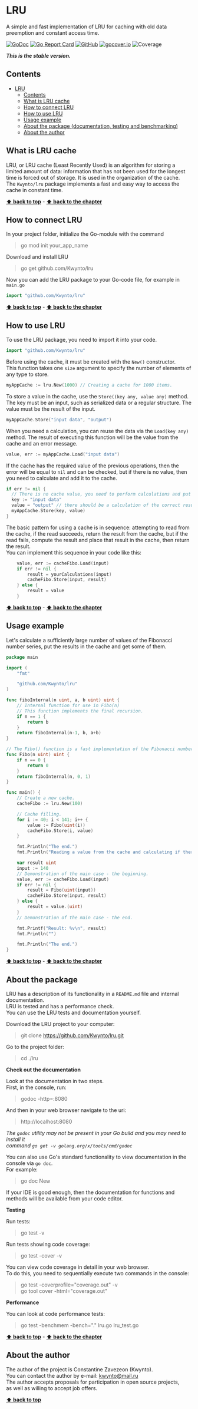 # LRU
A simple and fast implementation of LRU for caching with old data preemption and constant access time.

[![GoDoc](https://godoc.org/github.com/Kwynto/lru?status.svg)](https://godoc.org/github.com/Kwynto/lru)
[![Go Report Card](https://goreportcard.com/badge/github.com/Kwynto/lru)](https://goreportcard.com/report/github.com/Kwynto/lru)
[![GitHub](https://img.shields.io/github/license/Kwynto/lru)](https://github.com/Kwynto/lru/blob/master/LICENSE)
[![gocover.io](https://gocover.io/_badge/github.com/Kwynto/lru)](https://gocover.io/github.com/Kwynto/lru)
![Coverage](https://img.shields.io/badge/Coverage-100.0%25-brightgreen)

**_This is the stable version._**

## Contents

- [LRU](#lru)
  - [Contents](#contents)
  - [What is LRU cache](#what-is-lru-cache)
  - [How to connect LRU](#how-to-connect-lru)
  - [How to use LRU](#how-to-use-lru)
  - [Usage example](#usage-example)
  - [About the package  (documentation, testing and benchmarking)](#about-the-package)
  - [About the author](#about-the-author)


## What is LRU cache
LRU, or LRU cache (Least Recently Used) is an algorithm for storing a limited amount of data: information that has not been used for the longest time is forced out of storage. It is used in the organization of the cache.  
The `Kwynto/lru` package implements a fast and easy way to access the cache in constant time.

**[⬆ back to top](#lru)** - **[⬆ back to the chapter](#what-is-lru-cache)**

## How to connect LRU
In your project folder, initialize the Go-module with the command
> go mod init your_app_name

Download and install LRU
> go get github.com/Kwynto/lru

Now you can add the LRU package to your Go-code file, for example in `main.go`
```go
import "github.com/Kwynto/lru"
```

**[⬆ back to top](#lru)** - **[⬆ back to the chapter](#how-to-connect-lru)**

## How to use LRU
To use the LRU package, you need to import it into your code.
```go
import "github.com/Kwynto/lru"
```

Before using the cache, it must be created with the `New()` constructor.  
This function takes one `size` argument to specify the number of elements of any type to store.
```go
myAppCache := lru.New(1000) // Creating a cache for 1000 items.
```

To store a value in the cache, use the `Store((key any, value any)` method. The key must be an input, such as serialized data or a regular structure. The value must be the result of the input.
```go
myAppCache.Store("input data", "output")
```

When you need a calculation, you can reuse the data via the `Load(key any)` method. The result of executing this function will be the value from the cache and an error message.
```go
value, err := myAppCache.Load("input data")
```

If the cache has the required value of the previous operations, then the error will be equal to `nil` and can be checked, but if there is no value, then you need to calculate and add it to the cache.
```go
if err != nil {
  // There is no cache value, you need to perform calculations and put the result into the cache
  key := "input data"
  value = "output" // there should be a calculation of the correct result
  myAppCache.Store(key, value)
}
```

The basic pattern for using a cache is in sequence: attempting to read from the cache, if the read succeeds, return the result from the cache, but if the read fails, compute the result and place that result in the cache, then return the result.  
You can implement this sequence in your code like this:  
```go
	value, err := cacheFibo.Load(input)
	if err != nil {
		result = yourCalculations(input)
		cacheFibo.Store(input, result)
	} else {
		result = value
	}
```

**[⬆ back to top](#lru)** - **[⬆ back to the chapter](#how-to-use-lru)**

## Usage example

Let's calculate a sufficiently large number of values of the Fibonacci number series, put the results in the cache and get some of them.
```go
package main

import (
	"fmt"

	"github.com/Kwynto/lru"
)

func fiboInternal(n uint, a, b uint) uint {
	// Internal function for use in Fibo(n)
	// This function implements the final recursion.
	if n == 1 {
		return b
	}
	return fiboInternal(n-1, b, a+b)
}

// The Fibo() function is a fast implementation of the Fibonacci number via finite recursion.
func Fibo(n uint) uint {
	if n == 0 {
		return 0
	}
	return fiboInternal(n, 0, 1)
}

func main() {
	// Create a new cache.
	cacheFibo := lru.New(100)

	// Cache filling.
	for i := 40; i < 141; i++ {
		value := Fibo(uint(i))
		cacheFibo.Store(i, value)
	}

	fmt.Println("The end.")
	fmt.Println("Reading a value from the cache and calculating if there is no value, then writing a new value.")

	var result uint
	input := 140
	// Demonstration of the main case - the beginning.
	value, err := cacheFibo.Load(input)
	if err != nil {
		result = Fibo(uint(input))
		cacheFibo.Store(input, result)
	} else {
		result = value.(uint)
	}
	// Demonstration of the main case - the end.

	fmt.Printf("Result: %v\n", result)
	fmt.Println("")

	fmt.Println("The end.")
}

```

**[⬆ back to top](#lru)** - **[⬆ back to the chapter](#usage-example)**

## About the package

LRU has a description of its functionality in a `README.md` file and internal documentation.  
LRU is tested and has a performance check.  
You can use the LRU tests and documentation yourself.

Download the LRU project to your computer:
> git clone https://github.com/Kwynto/lru.git

Go to the project folder:
> cd ./lru

**Check out the documentation**

Look at the documentation in two steps.  
First, in the console, run:
> godoc -http=:8080

And then in your web browser navigate to the uri:
> http://localhost:8080

*The `godoc` utility may not be present in your Go build and you may need to install it  
command `go get -v golang.org/x/tools/cmd/godoc`*

You can also use Go's standard functionality to view documentation in the console via `go doc`.  
For example:  
> go doc New

If your IDE is good enough, then the documentation for functions and methods will be available from your code editor.

**Testing**

Run tests:
> go test -v

Run tests showing code coverage:
> go test -cover -v

You can view code coverage in detail in your web browser.  
To do this, you need to sequentially execute two commands in the console:
> go test -coverprofile="coverage.out" -v  
> go tool cover -html="coverage.out"

**Performance**

You can look at code performance tests:
> go test -benchmem -bench="." lru.go lru_test.go

**[⬆ back to top](#lru)** - **[⬆ back to the chapter](#about-the-package)**

## About the author

The author of the project is Constantine Zavezeon (Kwynto).  
You can contact the author by e-mail: kwynto@mail.ru  
The author accepts proposals for participation in open source projects,  
as well as willing to accept job offers.

**[⬆ back to top](#lru)**
